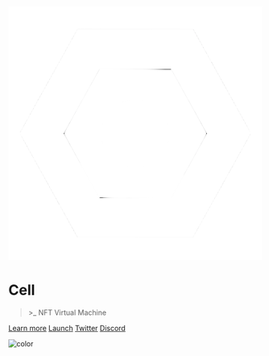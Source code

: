 <div class='row'>
  <img src='cellwhite.png' class='beat'>
  <div class='col'>
    <h1>Cell</h1>
    <blockquote>&gt;_ NFT Virtual Machine</blockquote>
    <a class='btn' href="#/?id=introduction">Learn more</a>
    <a class='btn' href="https://c0.cell.computer">Launch</a>
    <a class='btn' href="https://twitter.com/skogard">Twitter</a>
    <a class='btn' href="https://discord.gg/BZtp5F6QQM">Discord</a>
  </div>
</div>

![color](white)
